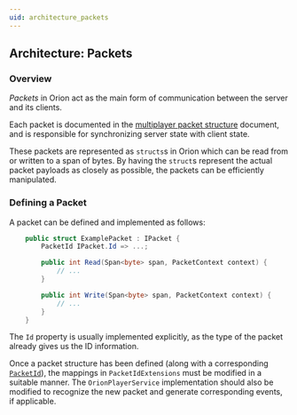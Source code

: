 ```yaml
---
uid: architecture_packets
---
```


## Architecture: Packets

### Overview

_Packets_ in Orion act as the main form of communication between the server and its clients.

Each packet is documented in the [multiplayer packet structure](https://tshock.readme.io/docs/multiplayer-packet-structure) document, and is responsible for synchronizing server state with client state.

These packets are represented as `structs`s in Orion which can be read from or written to a span of bytes. By having the `struct`s represent the actual packet payloads as closely as possible, the packets can be efficiently manipulated.

### Defining a Packet

A packet can be defined and implemented as follows:

```csharp
    public struct ExamplePacket : IPacket {
        PacketId IPacket.Id => ...;

        public int Read(Span<byte> span, PacketContext context) {
            // ...
        }

        public int Write(Span<byte> span, PacketContext context) {
            // ...
        }
    }
```

The `Id` property is usually implemented explicitly, as the type of the packet already gives us the ID information.

Once a packet structure has been defined (along with a corresponding [`PacketId`](xref:Orion.Packet.PacketId)), the mappings in `PacketIdExtensions` must be modified in a suitable manner. The `OrionPlayerService` implementation should also be modified to recognize the new packet and generate corresponding events, if applicable.
